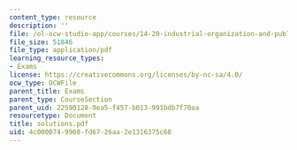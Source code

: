 ```yaml
---
content_type: resource
description: ''
file: /ol-ocw-studio-app/courses/14-20-industrial-organization-and-public-policy-spring-2003/4c0000749968fd6726aa2e1316375c68_solutions.pdf
file_size: 51846
file_type: application/pdf
learning_resource_types:
- Exams
license: https://creativecommons.org/licenses/by-nc-sa/4.0/
ocw_type: OCWFile
parent_title: Exams
parent_type: CourseSection
parent_uid: 22590128-9ea5-f457-b013-991bdb7f70aa
resourcetype: Document
title: solutions.pdf
uid: 4c000074-9968-fd67-26aa-2e1316375c68
---
```

